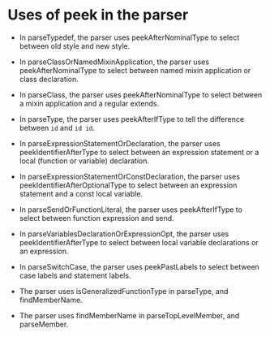 <!--
Copyright (c) 2017, the Dart project authors.  Please see the AUTHORS file
for details. All rights reserved. Use of this source code is governed by a
BSD-style license that can be found in the LICENSE file.
-->

# Uses of peek in the parser

  * In parseTypedef, the parser uses peekAfterNominalType to select between old
    style and new style.

  * In parseClassOrNamedMixinApplication, the parser uses peekAfterNominalType
    to select between named mixin application or class declaration.

  * In parseClass, the parser uses peekAfterNominalType to select between a
    mixin application and a regular extends.

  * In parseType, the parser uses peekAfterIfType to tell the difference
    between `id` and `id id`.

  * In parseExpressionStatementOrDeclaration, the parser uses
    peekIdentifierAfterType to select between an expression statement or a
    local (function or variable) declaration.

  * In parseExpressionStatementOrConstDeclaration, the parser uses
    peekIdentifierAfterOptionalType to select between an expression statement
    and a const local variable.

  * In parseSendOrFunctionLiteral, the parser uses peekAfterIfType to select
    between function expression and send.

  * In parseVariablesDeclarationOrExpressionOpt, the parser uses
    peekIdentifierAfterType to select between local variable declarations or an
    expression.

  * In parseSwitchCase, the parser uses peekPastLabels to select between case
    labels and statement labels.

  * The parser uses isGeneralizedFunctionType in parseType, and findMemberName.

  * The parser uses findMemberName in parseTopLevelMember, and parseMember.

